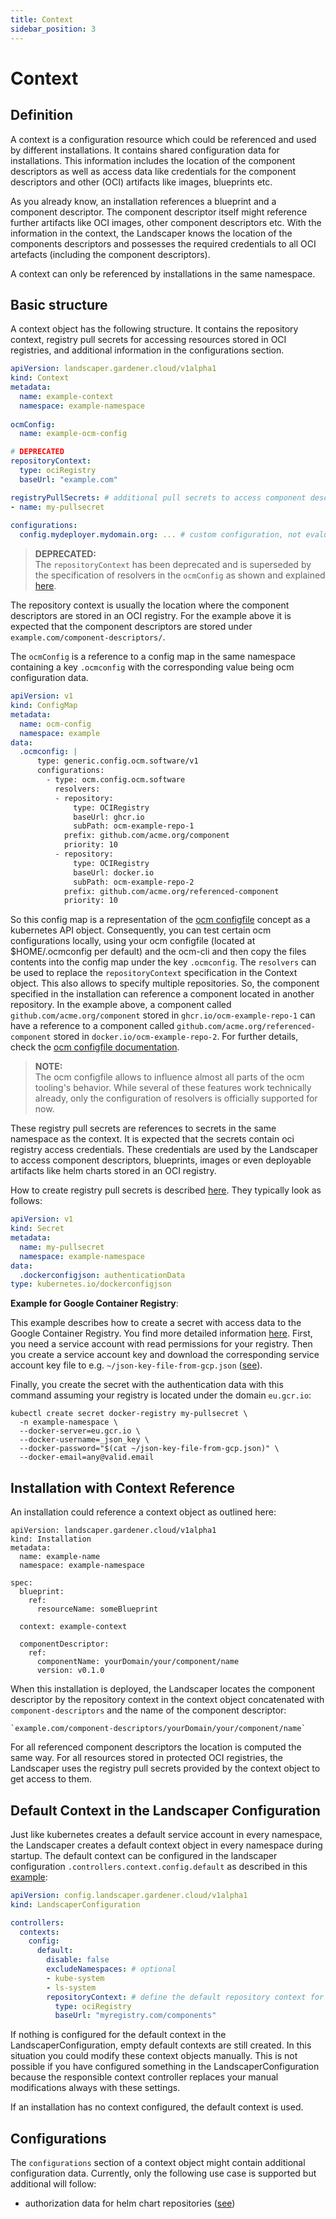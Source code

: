 ```yaml
---
title: Context
sidebar_position: 3
---
```


# Context

## Definition

A context is a configuration resource which could be referenced and used by different installations. It contains shared 
configuration data for installations. This information includes the location of the component descriptors as well as 
access data like credentials for the component descriptors and other (OCI) artifacts like images, blueprints etc. 

As you already know, an installation references a blueprint and a component descriptor. The component descriptor itself 
might reference further artifacts like OCI images, other component descriptors etc. With the information in the context,
the Landscaper knows the location of the components descriptors and possesses the required credentials to all OCI 
artefacts (including the component descriptors).

A context can only be referenced by installations in the same namespace.

## Basic structure

A context object has the following structure.  It contains the repository context, registry pull secrets for accessing
resources stored in OCI registries, and additional information in the configurations section.


```yaml
apiVersion: landscaper.gardener.cloud/v1alpha1
kind: Context
metadata:
  name: example-context
  namespace: example-namespace
  
ocmConfig:
  name: example-ocm-config

# DEPRECATED
repositoryContext:
  type: ociRegistry
  baseUrl: "example.com"

registryPullSecrets: # additional pull secrets to access component descriptors and blueprints
- name: my-pullsecret
    
configurations:
  config.mydeployer.mydomain.org: ... # custom configuration, not evaluated by landscaper
```

>**DEPRECATED:**  
> The `repositoryContext` has been deprecated and is superseded by the specification of resolvers in the `ocmConfig` as
> shown and explained [here]().

The repository context is usually the location where the component descriptors are stored in an OCI registry. For the 
example above it is expected that the component descriptors are stored under `example.com/component-descriptors/`.

The `ocmConfig` is a reference to a config map in the same namespace containing a key `.ocmconfig` with the 
corresponding value being ocm configuration data.
```yaml
apiVersion: v1
kind: ConfigMap
metadata:
  name: ocm-config
  namespace: example
data:
  .ocmconfig: |
      type: generic.config.ocm.software/v1
      configurations:
        - type: ocm.config.ocm.software
          resolvers:
          - repository:
              type: OCIRegistry
              baseUrl: ghcr.io
              subPath: ocm-example-repo-1
            prefix: github.com/acme.org/component
            priority: 10
          - repository:
              type: OCIRegistry
              baseUrl: docker.io
              subPath: ocm-example-repo-2
            prefix: github.com/acme.org/referenced-component
            priority: 10
```

So this config map is a representation of the [ocm configfile](https://ocm.software/docs/cli-reference/help/configfile/) 
concept as a kubernetes API object. Consequently, you can test certain ocm configurations locally, using your ocm 
configfile (located at $HOME/.ocmconfig per default) and the ocm-cli and then copy the files contents into the config 
map under the key `.ocmconfig`.
The `resolvers` can be used to replace the `repositoryContext` specification in the Context object. This also allows to
specify multiple repositories. So, the component specified in the installation can reference a component located in
another repository. In the example above, a component called `github.com/acme.org/component` stored in 
`ghcr.io/ocm-example-repo-1` can have a reference to a component called `github.com/acme.org/referenced-component` 
stored in `docker.io/ocm-example-repo-2`. For further details, check the 
[ocm configfile documentation](https://ocm.software/docs/cli-reference/help/configfile/).

> **NOTE:**  
> The ocm configfile allows to influence almost all parts of the ocm tooling's behavior. While several of these features 
> work technically already, only the configuration of resolvers is officially supported for now. 

These registry pull secrets are references to secrets in the same namespace as the context. It is expected that the 
secrets contain oci registry access credentials. These credentials are used by the Landscaper to access component 
descriptors, blueprints, images or even deployable artifacts like helm charts stored in an OCI registry.

How to create registry pull secrets is described
[here](https://kubernetes.io/docs/tasks/configure-pod-container/pull-image-private-registry/). They typically look as
follows:

```yaml
apiVersion: v1
kind: Secret
metadata:
  name: my-pullsecret
  namespace: example-namespace
data:
  .dockerconfigjson: authenticationData
type: kubernetes.io/dockerconfigjson
```

**Example for Google Container Registry**:

This example describes how to create a secret with access data to the Google Container Registry. You find more detailed
information [here](https://cloud.google.com/iam/docs/creating-managing-service-account-keys). First, you need a 
service account with read permissions for your registry. Then you create a service account key and download the 
corresponding service account key file to e.g. `~/json-key-file-from-gcp.json` 
([see](https://cloud.google.com/iam/docs/creating-managing-service-account-keys)). 

Finally, you create the secret with the authentication data with this command assuming your registry is located under
the domain `eu.gcr.io`: 

```
kubectl create secret docker-registry my-pullsecret \
  -n example-namespace \
  --docker-server=eu.gcr.io \
  --docker-username=_json_key \
  --docker-password="$(cat ~/json-key-file-from-gcp.json)" \
  --docker-email=any@valid.email
```

## Installation with Context Reference

An installation could reference a context object as outlined here:

```
apiVersion: landscaper.gardener.cloud/v1alpha1
kind: Installation
metadata:
  name: example-name
  namespace: example-namespace

spec:
  blueprint:
    ref:
      resourceName: someBlueprint

  context: example-context

  componentDescriptor:
    ref:
      componentName: yourDomain/your/component/name
      version: v0.1.0
```

When this installation is deployed, the Landscaper locates the component descriptor by the repository context in the
context object concatenated with `component-descriptors` and the name of the component descriptor:

    `example.com/component-descriptors/yourDomain/your/component/name`

For all referenced component descriptors the location is computed the same way. For all resources stored in protected
OCI registries, the Landscaper uses the registry pull secrets provided by the context object to get access to them.

## Default Context in the Landscaper Configuration

Just like kubernetes creates a default service account in every namespace, the Landscaper creates a default context object
in every namespace during startup. The default context can be configured in the landscaper configuration 
`.controllers.context.config.default` as described in this [example](../../examples/00-Landscaper-Configuration.yaml):

```yaml
apiVersion: config.landscaper.gardener.cloud/v1alpha1
kind: LandscaperConfiguration

controllers:
  contexts:
    config:
      default:
        disable: false
        excludeNamespaces: # optional
        - kube-system
        - ls-system
        repositoryContext: # define the default repository context for installations
          type: ociRegistry
          baseUrl: "myregistry.com/components"
```

If nothing is configured for the default context in the LandscaperConfiguration, empty default contexts are still 
created. In this situation you could modify these context objects manually. This is not possible if you have configured 
something in the LandscaperConfiguration because the responsible context controller replaces your manual 
modifications always with these settings.

If an installation has no context configured, the default context is used. 

## Configurations

The `configurations` section of a context object might contain additional configuration data. Currently, only the 
following use case is supported but additional will follow:

- authorization data for helm chart repositories ([see](../deployer/helm.md#access-to-helm-chart-repo-with-authentication))
